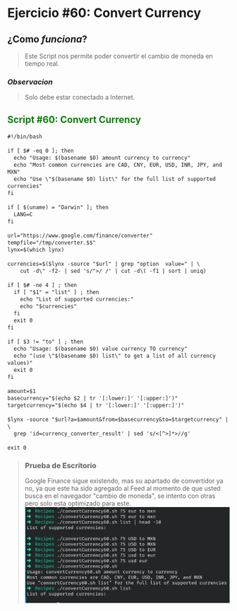 # Ejercicio #60: Convert Currency

## ¿Como _funciona_?

>Este Script nos permite poder convertir el cambio de moneda en tiempo real.

### _Observacion_ ###
>Solo debe estar conectado a Internet.

## <span style="color:green">Script #60: Convert Currency </span> ##

```shell
#!/bin/bash

if [ $# -eq 0 ]; then
  echo "Usage: $(basename $0) amount currency to currency"
  echo "Most common currencies are CAD, CNY, EUR, USD, INR, JPY, and MXN"
  echo "Use \"$(basename $0) list\" for the full list of supported currencies"
fi

if [ $(uname) = "Darwin" ]; then
  LANG=C 
fi

url="https://www.google.com/finance/converter"
tempfile="/tmp/converter.$$"
lynx=$(which lynx)

currencies=$($lynx -source "$url" | grep "option  value=" | \
    cut -d\" -f2- | sed 's/">/ /' | cut -d\( -f1 | sort | uniq)

if [ $# -ne 4 ] ; then
  if [ "$1" = "list" ] ; then
    echo "List of supported currencies:"
    echo "$currencies"
  fi
  exit 0
fi

if [ $3 != "to" ] ; then
  echo "Usage: $(basename $0) value currency TO currency"
  echo "(use \"$(basename $0) list\" to get a list of all currency values)"
  exit 0
fi

amount=$1
basecurrency="$(echo $2 | tr '[:lower:]' '[:upper:]')"
targetcurrency="$(echo $4 | tr '[:lower:]' '[:upper:]')"

$lynx -source "$url?a=$amount&from=$basecurrency&to=$targetcurrency" | \
  grep 'id=currency_converter_result' | sed 's/<[^>]*>//g'

exit 0
```

> ### Prueba de Escritorio ###
> Google Finance sigue existendo, mas su apartado de convertidor ya no, ya que este ha sido agregado al Feed al momento de que usted busca en el navegador "cambio de moneda", se intento con otras pero solo esta optimizado para este.
![46](60.png)